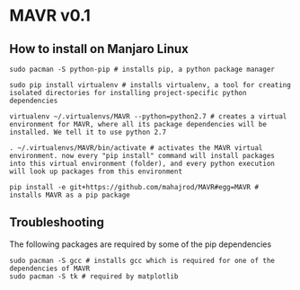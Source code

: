# MAVR v0.1

## How to install on Manjaro Linux

```
sudo pacman -S python-pip # installs pip, a python package manager

sudo pip install virtualenv # installs virtualenv, a tool for creating isolated directories for installing project-specific python dependencies

virtualenv ~/.virtualenvs/MAVR --python=python2.7 # creates a virtual environment for MAVR, where all its package dependencies will be installed. We tell it to use python 2.7

. ~/.virtualenvs/MAVR/bin/activate # activates the MAVR virtual environment. now every "pip install" command will install packages into this virtual environment (folder), and every python execution will look up packages from this environment

pip install -e git+https://github.com/mahajrod/MAVR#egg=MAVR # installs MAVR as a pip package
```

## Troubleshooting
The following packages are required by some of the pip dependencies
```
sudo pacman -S gcc # installs gcc which is required for one of the dependencies of MAVR
sudo pacman -S tk # required by matplotlib
```